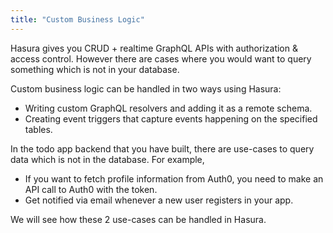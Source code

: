 ```yaml
---
title: "Custom Business Logic"
---
```


Hasura gives you CRUD + realtime GraphQL APIs with authorization & access control. However there are cases where you would want to query something which is not in your database.

Custom business logic can be handled in two ways using Hasura:
- Writing custom GraphQL resolvers and adding it as a remote schema.
- Creating event triggers that capture events happening on the specified tables.

In the todo app backend that you have built, there are use-cases to query data which is not in the database. For example, 

- If you want to fetch profile information from Auth0, you need to make an API call to Auth0 with the token. 
- Get notified via email whenever a new user registers in your app.

We will see how these 2 use-cases can be handled in Hasura.

